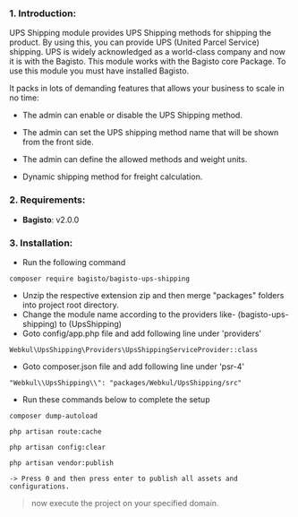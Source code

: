 ### 1. Introduction:

UPS Shipping module provides UPS Shipping methods for shipping the product. By using this, you can provide UPS (United Parcel Service) shipping. UPS is widely acknowledged as a world-class company and now it is with the Bagisto.
This module works with the Bagisto core Package. To use this module you must have installed Bagisto.

It packs in lots of demanding features that allows your business to scale in no time:

* The admin can enable or disable the UPS Shipping method.

* The admin can set the UPS shipping method name that will be shown from the front side.

* The admin can define the allowed methods and weight units.

* Dynamic shipping method for freight calculation.

### 2. Requirements:

* **Bagisto**: v2.0.0

### 3. Installation:

* Run the following command
~~~
composer require bagisto/bagisto-ups-shipping
~~~

* Unzip the respective extension zip and then merge "packages" folders into project root directory.
* Change the module name according to the providers like- (bagisto-ups-shipping) to (UpsShipping)
* Goto config/app.php file and add following line under 'providers'

~~~
Webkul\UpsShipping\Providers\UpsShippingServiceProvider::class
~~~

* Goto composer.json file and add following line under 'psr-4'

~~~
"Webkul\\UpsShipping\\": "packages/Webkul/UpsShipping/src"
~~~

* Run these commands below to complete the setup

~~~
composer dump-autoload
~~~

~~~
php artisan route:cache
~~~

~~~
php artisan config:clear
~~~

~~~
php artisan vendor:publish

-> Press 0 and then press enter to publish all assets and configurations.
~~~

> now execute the project on your specified domain.